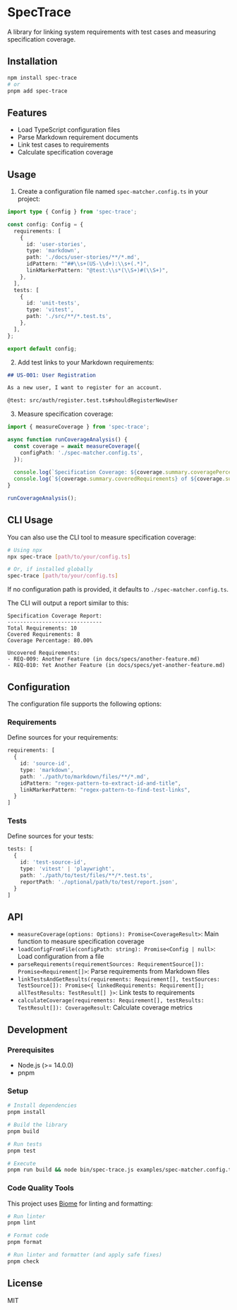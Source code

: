 # SpecTrace

A library for linking system requirements with test cases and measuring specification coverage.

## Installation

```bash
npm install spec-trace
# or
pnpm add spec-trace
```

## Features

- Load TypeScript configuration files
- Parse Markdown requirement documents
- Link test cases to requirements
- Calculate specification coverage

## Usage

1. Create a configuration file named `spec-matcher.config.ts` in your project:

```typescript
import type { Config } from 'spec-trace';

const config: Config = {
  requirements: [
    {
      id: 'user-stories',
      type: 'markdown',
      path: './docs/user-stories/**/*.md',
      idPattern: "^##\\s+(US-\\d+):\\s+(.*)",
      linkMarkerPattern: "@test:\\s*(\\S+)#(\\S+)",
    },
  ],
  tests: [
    {
      id: 'unit-tests',
      type: 'vitest',
      path: './src/**/*.test.ts',
    },
  ],
};

export default config;
```

2. Add test links to your Markdown requirements:

```markdown
## US-001: User Registration

As a new user, I want to register for an account.

@test: src/auth/register.test.ts#shouldRegisterNewUser
```

3. Measure specification coverage:

```typescript
import { measureCoverage } from 'spec-trace';

async function runCoverageAnalysis() {
  const coverage = await measureCoverage({
    configPath: './spec-matcher.config.ts',
  });
  
  console.log(`Specification Coverage: ${coverage.summary.coveragePercentage.toFixed(2)}%`);
  console.log(`${coverage.summary.coveredRequirements} of ${coverage.summary.totalRequirements} requirements covered`);
}

runCoverageAnalysis();
```

## CLI Usage

You can also use the CLI tool to measure specification coverage:

```bash
# Using npx
npx spec-trace [path/to/your/config.ts]

# Or, if installed globally
spec-trace [path/to/your/config.ts]
```

If no configuration path is provided, it defaults to `./spec-matcher.config.ts`.

The CLI will output a report similar to this:

```
Specification Coverage Report:
------------------------------
Total Requirements: 10
Covered Requirements: 8
Coverage Percentage: 80.00%

Uncovered Requirements:
- REQ-009: Another Feature (in docs/specs/another-feature.md)
- REQ-010: Yet Another Feature (in docs/specs/yet-another-feature.md)
```

## Configuration

The configuration file supports the following options:

### Requirements

Define sources for your requirements:

```typescript
requirements: [
  {
    id: 'source-id',
    type: 'markdown',
    path: './path/to/markdown/files/**/*.md',
    idPattern: "regex-pattern-to-extract-id-and-title",
    linkMarkerPattern: "regex-pattern-to-find-test-links",
  }
]
```

### Tests

Define sources for your tests:

```typescript
tests: [
  {
    id: 'test-source-id',
    type: 'vitest' | 'playwright',
    path: './path/to/test/files/**/*.test.ts',
    reportPath: './optional/path/to/test/report.json',
  }
]
```

## API

- `measureCoverage(options: Options): Promise<CoverageResult>`: Main function to measure specification coverage
- `loadConfigFromFile(configPath: string): Promise<Config | null>`: Load configuration from a file
- `parseRequirements(requirementSources: RequirementSource[]): Promise<Requirement[]>`: Parse requirements from Markdown files
- `linkTestsAndGetResults(requirements: Requirement[], testSources: TestSource[]): Promise<{ linkedRequirements: Requirement[]; allTestResults: TestResult[] }>`: Link tests to requirements
- `calculateCoverage(requirements: Requirement[], testResults: TestResult[]): CoverageResult`: Calculate coverage metrics

## Development

### Prerequisites

- Node.js (>= 14.0.0)
- pnpm

### Setup

```bash
# Install dependencies
pnpm install

# Build the library
pnpm build

# Run tests
pnpm test

# Execute
pnpm run build && node bin/spec-trace.js examples/spec-matcher.config.ts
```

### Code Quality Tools

This project uses [Biome](https://biomejs.dev/) for linting and formatting:

```bash
# Run linter
pnpm lint

# Format code
pnpm format

# Run linter and formatter (and apply safe fixes)
pnpm check
```

## License

MIT
